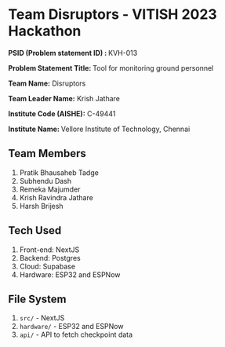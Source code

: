 # Team Disruptors - VITISH 2023 Hackathon

<b>PSID (Problem statement ID) : </b> KVH-013
   
<b>Problem Statement Title: </b> Tool for monitoring ground personnel

<b>Team Name:</b> Disruptors 

<b>Team Leader Name:</b> Krish Jathare

<b>Institute Code (AISHE):</b> C-49441

<b>Institute Name: </b> Vellore Institute of Technology, Chennai


## Team Members
1. Pratik Bhausaheb Tadge
2. Subhendu Dash
3. Remeka Majumder
4. Krish Ravindra Jathare
5. Harsh Brijesh

## Tech Used
1. Front-end: NextJS
2. Backend: Postgres
3. Cloud: Supabase
4. Hardware: ESP32 and ESPNow

## File System
1. `src/` - NextJS
2. `hardware/` - ESP32 and ESPNow
3. `api/` - API to fetch checkpoint data